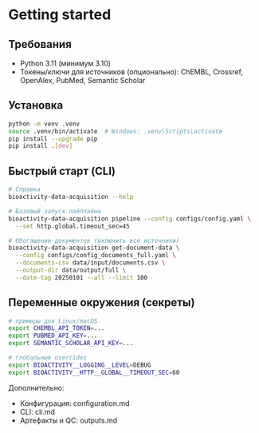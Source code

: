 # Getting started

## Требования

- Python 3.11 (минимум 3.10)
- Токены/ключи для источников (опционально): ChEMBL, Crossref, OpenAlex, PubMed, Semantic Scholar

## Установка

```bash
python -m venv .venv
source .venv/bin/activate  # Windows: .venv\Scripts\activate
pip install --upgrade pip
pip install .[dev]
```

## Быстрый старт (CLI)

```bash
# Справка
bioactivity-data-acquisition --help

# Базовый запуск пайплайна
bioactivity-data-acquisition pipeline --config configs/config.yaml \
  --set http.global.timeout_sec=45

# Обогащение документов (включить все источники)
bioactivity-data-acquisition get-document-data \
  --config configs/config_documents_full.yaml \
  --documents-csv data/input/documents.csv \
  --output-dir data/output/full \
  --date-tag 20250101 --all --limit 100
```

## Переменные окружения (секреты)

```bash
# примеры для Linux/macOS
export CHEMBL_API_TOKEN=...
export PUBMED_API_KEY=...
export SEMANTIC_SCHOLAR_API_KEY=...

# глобальные overrides
export BIOACTIVITY__LOGGING__LEVEL=DEBUG
export BIOACTIVITY__HTTP__GLOBAL__TIMEOUT_SEC=60
```

Дополнительно:

- Конфигурация: configuration.md
- CLI: cli.md
- Артефакты и QC: outputs.md
